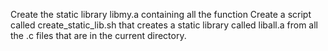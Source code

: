 Create the static library libmy.a containing all the function
Create a script called create_static_lib.sh that creates a static library called liball.a from all the .c files that are in the current directory.

